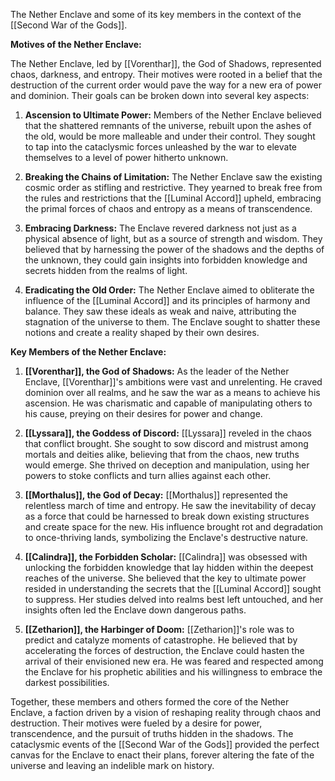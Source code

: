 The Nether Enclave and some of its key members in the context of the [[Second War of the Gods]].

**Motives of the Nether Enclave:**

The Nether Enclave, led by [[Vorenthar]], the God of Shadows, represented chaos, darkness, and entropy. Their motives were rooted in a belief that the destruction of the current order would pave the way for a new era of power and dominion. Their goals can be broken down into several key aspects:

1. **Ascension to Ultimate Power:** Members of the Nether Enclave believed that the shattered remnants of the universe, rebuilt upon the ashes of the old, would be more malleable and under their control. They sought to tap into the cataclysmic forces unleashed by the war to elevate themselves to a level of power hitherto unknown.

2. **Breaking the Chains of Limitation:** The Nether Enclave saw the existing cosmic order as stifling and restrictive. They yearned to break free from the rules and restrictions that the [[Luminal Accord]] upheld, embracing the primal forces of chaos and entropy as a means of transcendence.

3. **Embracing Darkness:** The Enclave revered darkness not just as a physical absence of light, but as a source of strength and wisdom. They believed that by harnessing the power of the shadows and the depths of the unknown, they could gain insights into forbidden knowledge and secrets hidden from the realms of light.

4. **Eradicating the Old Order:** The Nether Enclave aimed to obliterate the influence of the [[Luminal Accord]] and its principles of harmony and balance. They saw these ideals as weak and naive, attributing the stagnation of the universe to them. The Enclave sought to shatter these notions and create a reality shaped by their own desires.

**Key Members of the Nether Enclave:**

1. **[[Vorenthar]], the God of Shadows:** As the leader of the Nether Enclave, [[Vorenthar]]'s ambitions were vast and unrelenting. He craved dominion over all realms, and he saw the war as a means to achieve his ascension. He was charismatic and capable of manipulating others to his cause, preying on their desires for power and change.

2. **[[Lyssara]], the Goddess of Discord:** [[Lyssara]] reveled in the chaos that conflict brought. She sought to sow discord and mistrust among mortals and deities alike, believing that from the chaos, new truths would emerge. She thrived on deception and manipulation, using her powers to stoke conflicts and turn allies against each other.

3. **[[Morthalus]], the God of Decay:** [[Morthalus]] represented the relentless march of time and entropy. He saw the inevitability of decay as a force that could be harnessed to break down existing structures and create space for the new. His influence brought rot and degradation to once-thriving lands, symbolizing the Enclave's destructive nature.

4. **[[Calindra]], the Forbidden Scholar:** [[Calindra]] was obsessed with unlocking the forbidden knowledge that lay hidden within the deepest reaches of the universe. She believed that the key to ultimate power resided in understanding the secrets that the [[Luminal Accord]] sought to suppress. Her studies delved into realms best left untouched, and her insights often led the Enclave down dangerous paths.

5. **[[Zetharion]], the Harbinger of Doom:** [[Zetharion]]'s role was to predict and catalyze moments of catastrophe. He believed that by accelerating the forces of destruction, the Enclave could hasten the arrival of their envisioned new era. He was feared and respected among the Enclave for his prophetic abilities and his willingness to embrace the darkest possibilities.

Together, these members and others formed the core of the Nether Enclave, a faction driven by a vision of reshaping reality through chaos and destruction. Their motives were fueled by a desire for power, transcendence, and the pursuit of truths hidden in the shadows. The cataclysmic events of the [[Second War of the Gods]] provided the perfect canvas for the Enclave to enact their plans, forever altering the fate of the universe and leaving an indelible mark on history.